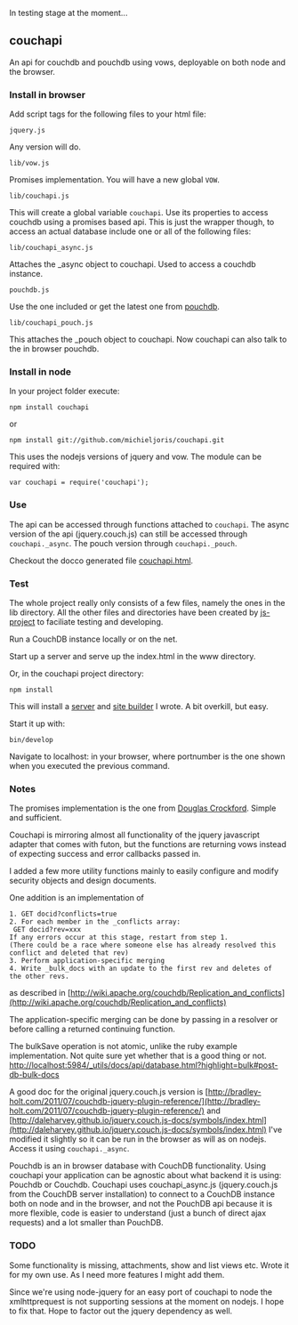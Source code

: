 In testing stage at the moment...

couchapi
------

An api for couchdb and pouchdb using vows, deployable on both node and the browser.

### Install in browser

Add script tags for the following files to your html file:

	jquery.js 
	
Any version will do.
	
	lib/vow.js

Promises implementation. You will have a new global `VOW`.  

	lib/couchapi.js 
	
This will create a global variable `couchapi`. Use its properties to access
couchdb using a promises based api. This is just the wrapper though, to access
an actual database include one or all of the following files:
	
	lib/couchapi_async.js  
	
Attaches the _async object to couchapi. Used to access a couchdb instance.
	 
    pouchdb.js 
	
Use the one included or get the latest one from [pouchdb](http://pouchdb.com).	
	
	lib/couchapi_pouch.js 
	
This attaches the _pouch object to couchapi. Now couchapi can also talk to the
in browser pouchdb.
	
### Install in node

In your project folder execute:

    npm install couchapi
	
or

	npm install git://github.com/michieljoris/couchapi.git
	
This uses the nodejs versions of jquery and vow. The module can be required
with:

    var couchapi = require('couchapi');
	
### Use

The api can be accessed through functions attached to `couchapi`. The
async version of the api (jquery.couch.js) can still be accessed through
`couchapi._async`. The pouch version through `couchapi._pouch`.

Checkout the docco generated file
[couchapi.html](https://rawgithub.com/Michieljoris/couchapi/master/docs/couchapi.html).

### Test

The whole project really only consists of a few files, namely the ones in the
lib directory. All the other files and directories have been created by
[js-project](http://github.com/Michieljoris/js-project) to faciliate testing and
developing.

Run a CouchDB instance locally or on the net.

Start up a server and serve up the index.html in the www directory.

Or, in the couchapi project directory:

	npm install

This will install a [server](http://github.com/Michieljoris/bb-server) and
[site builder](http://github.com/Michieljoris/html-builder) I wrote. A bit
overkill, but easy.

Start it up with:

	bin/develop
	
Navigate to localhost:<portnumber> in your browser, where portnumber is the one
shown when you executed the previous command.


### Notes
		
The promises implementation is the one from
[Douglas Crockford](https://github.com/douglascrockford/monad/raw/master/vow.js). Simple
and sufficient.

Couchapi is mirroring almost all functionality of the jquery javascript
adapter that comes with futon, but the functions are returning vows
instead of expecting success and error callbacks passed in.

I added a few more utility functions mainly to easily configure and modify
security objects and design documents.

One addition is an implementation of

	1. GET docid?conflicts=true
	2. For each member in the _conflicts array:
	 GET docid?rev=xxx
	If any errors occur at this stage, restart from step 1.
	(There could be a race where someone else has already resolved this
	conflict and deleted that rev)
	3. Perform application-specific merging
	4. Write _bulk_docs with an update to the first rev and deletes of
	the other revs.
	
as described in
[http://wiki.apache.org/couchdb/Replication_and_conflicts](http://wiki.apache.org/couchdb/Replication_and_conflicts)

The application-specific merging can be done by passing in a resolver
or before calling a returned continuing function.

The bulkSave operation is not atomic, unlike the ruby example implementation.
Not quite sure yet whether that is a good thing or
not. [http://localhost:5984/_utils/docs/api/database.html?highlight=bulk#post-db-bulk-docs](http://localhost:5984/_utils/docs/api/database.html?highlight=bulk#post-db-bulk-docs)

A good doc for the original jquery.couch.js version is
[http://bradley-holt.com/2011/07/couchdb-jquery-plugin-reference/](http://bradley-holt.com/2011/07/couchdb-jquery-plugin-reference/)
and
[http://daleharvey.github.io/jquery.couch.js-docs/symbols/index.html](http://daleharvey.github.io/jquery.couch.js-docs/symbols/index.html)
I've modified it slightly so it can be run in the browser as will as on
nodejs. Access it using `couchapi._async`.

Pouchdb is an in browser database with CouchDB functionality. Using couchapi your
application can be agnostic about what backend it is using: Pouchdb or
Couchdb. Couchapi uses couchapi_async.js (jquery.couch.js from the CouchDB server
installation) to connect to a CouchDB instance both on node and in the browser,
and not the PouchDB api because it is more flexible, code is easier to
understand (just a bunch of direct ajax requests) and a lot smaller than
PouchDB. 

### TODO

Some functionality is missing, attachments, show and list views etc. Wrote it
for my own use. As I need more features I might add them.

Since we're using node-jquery for an easy port of couchapi to node the
xmlhttprequest is not supporting sessions at the moment on nodejs. I hope to fix
that. Hope to factor out the jquery dependency as well.
